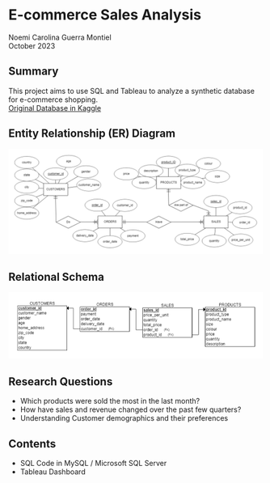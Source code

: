 # E-commerce Sales Analysis
Noemi Carolina Guerra Montiel<br>
October 2023

## Summary
This project aims to use SQL and Tableau to analyze a synthetic database for e-commerce shopping. 
<br>
[Original Database in Kaggle](https://www.kaggle.com/datasets/ruchi798/shopping-cart-database/data?select=sales.csv)

## Entity Relationship (ER) Diagram
![ER](ER-diagram.png)

## Relational Schema
![RS](R-schema.png)

## Research Questions
- Which products were sold the most in the last month?
- How have sales and revenue changed over the past few quarters?
- Understanding Customer demographics and their preferences

## Contents
- SQL Code in MySQL / Microsoft SQL Server
- Tableau Dashboard
